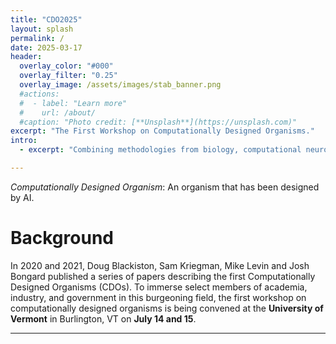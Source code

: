 ```yaml
---
title: "CDO2025"
layout: splash
permalink: /
date: 2025-03-17
header:
  overlay_color: "#000"
  overlay_filter: "0.25"
  overlay_image: /assets/images/stab_banner.png
  #actions:
  #  - label: "Learn more"
  #    url: /about/
  #caption: "Photo credit: [**Unsplash**](https://unsplash.com)"
excerpt: "The First Workshop on Computationally Designed Organisms."
intro:
  - excerpt: "Combining methodologies from biology, computational neuroscience, and computer science, xenomics is a methodological toolkit for scientists exploring emergent"

---
```


*Computationally Designed Organism*: An organism that has been designed by AI.

# Background

In 2020 and 2021, Doug Blackiston, Sam Kriegman, Mike Levin and Josh Bongard published a series of papers describing the first Computationally Designed Organisms (CDOs). To immerse select members of academia, industry, and government in this burgeoning field, the first workshop on computationally designed organisms is being convened at the **University of Vermont** in Burlington, VT on **July 14 and 15**.

---
